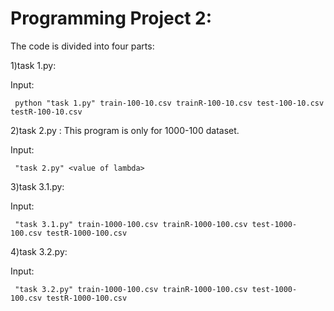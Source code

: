 # Programming Project 2:

The code is divided into four parts:

1)task 1.py:

Input: 
```
 python "task 1.py" train-100-10.csv trainR-100-10.csv test-100-10.csv testR-100-10.csv
```

2)task 2.py : This program is only for 1000-100 dataset.

Input:
```
 "task 2.py" <value of lambda>
````

3)task 3.1.py:

Input:
```
 "task 3.1.py" train-1000-100.csv trainR-1000-100.csv test-1000-100.csv testR-1000-100.csv

````

4)task 3.2.py:

Input:
```
 "task 3.2.py" train-1000-100.csv trainR-1000-100.csv test-1000-100.csv testR-1000-100.csv

````